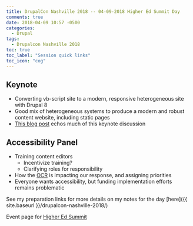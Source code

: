 ```yaml
---
title: DrupalCon Nashville 2018 -- 04-09-2018 Higher Ed Summit Day
comments: true
date: 2018-04-09 10:57 -0500
categories:
  - Drupal
tags:
  - Drupalcon Nashville 2018
toc: true
toc_label: "Session quick links"
toc_icon: "cog"
---
```


## Keynote

* Converting vb-script site to a modern, responsive heterogeneous site with Drupal 8
* Good mix of heterogeneous systems to produce a modern and robust content website, including static pages
* [This blog post](https://evolvingweb.ca/blog/profiling-and-optimizing-drupal-migrations-blackfire) echos much of this keynote discussion


## Accessibility Panel

* Training content editors
    * Incentivize training?
    * Clarifying roles for responsibility
* How the [OCR](https://www.hhs.gov/ocr/index.html) is impacting our response, and assigning priorities
* Everyone wants accessibility, but funding implementation efforts remains problematic

See my preparation links for more details on my notes for the day [here]({{ site.baseurl }}/drupalcon-nashville-2018/)

Event page for [Higher Ed Summit](https://events.drupal.org/nashville2018/higher-ed-summit)
